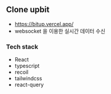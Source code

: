 ## Clone upbit
- https://bitup.vercel.app/
- websocket 을 이용한 실시간 데이터 수신

### Tech stack

- React
- typescript 
- recoil
- tailwindcss
- react-query

